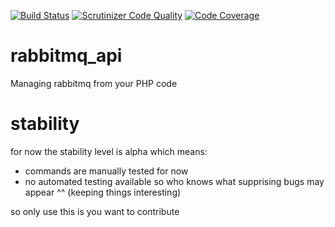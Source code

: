 [![Build Status](https://travis-ci.org/mcorten/rabbitmq_api.svg?branch=master)](https://travis-ci.org/mcorten/rabbitmq_api)
[![Scrutinizer Code Quality](https://scrutinizer-ci.com/g/mcorten/rabbitmq_api/badges/quality-score.png?b=master)](https://scrutinizer-ci.com/g/mcorten/rabbitmq_api/?branch=master)
[![Code Coverage](https://scrutinizer-ci.com/g/mcorten/rabbitmq_api/badges/coverage.png?b=master)](https://scrutinizer-ci.com/g/mcorten/rabbitmq_api/?branch=master)

# rabbitmq_api
Managing rabbitmq from your PHP code

# stability
for now the stability level is alpha which means:
- commands are manually tested for now
- no automated testing available so who knows what supprising bugs may appear ^^ (keeping things interesting)

so only use this is you want to contribute
